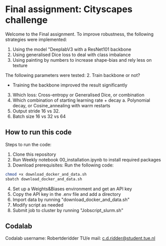 # Final assignment: Cityscapes challenge
Welcome to the Final assignment. To improve robustness, the following strategies were implemented:
1. Using the model "DeeplabV3 with a ResNet101 backbone
2. Using generalised Dice loss to deal with class imbalance
3. Using painting by numbers to increase shape-bias and rely less on texture

The following parameters were tested:
2. Train backbone or not?
- Training the backbone improved the result significantly
3. Which loss: Cross-entropy or Generalised Dice, or combination
4. Which combination of starting learning rate + decay
    a. Polynomial decay, or Cosine_annealing with warm restarts
5. Output stride 16 vs 32. 
6. Batch size 16 vs 32 vs 64

## How to run this code
Steps to run the code:
1. Clone this repository
2. Run Weekly notebook 00_installation.ipynb to install required packages
3. Download prerequisites: Run the following code:
```bash
chmod +x download_docker_and_data.sh
sbatch download_docker_and_data.sh
```
4. Set up a Weights&Biases environment and get an API key
5. Copy the API key in the .env file and add a directory
6. Import data by running "download_docker_and_data.sh"
7. Modify script as needed
8. Submit job to cluster by running "Jobscript_slurm.sh"

## Codalab
Codalab username: Robertderidder
TU/e mail: c.d.ridder@student.tue.nl
